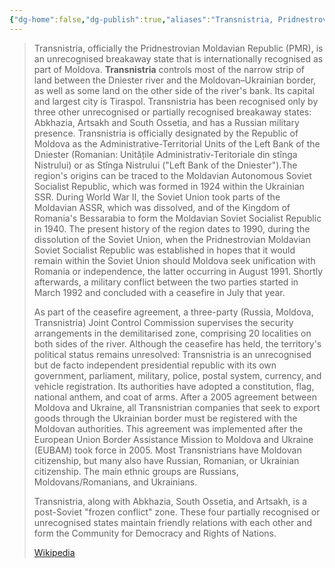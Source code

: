 ```yaml
---
{"dg-home":false,"dg-publish":true,"aliases":"Transnistria, Pridnestrovian Moldavian Republic","locations":null,"tag":null,"date":null,"location":[46.9905668,29.4772511],"title":"Transnistria, Moldova","permalink":"/maps/transnistria-moldova/","dgHomeLink":true,"dgPassFrontmatter":true}
---
```


> Transnistria, officially the Pridnestrovian Moldavian Republic (PMR), is an unrecognised breakaway state that is internationally recognised as part of Moldova. **Transnistria** controls most of the narrow strip of land between the Dniester river and the Moldovan–Ukrainian border, as well as some land on the other side of the river's bank. Its capital and largest city is Tiraspol. Transnistria has been recognised only by three other unrecognised or partially recognised breakaway states: Abkhazia, Artsakh and South Ossetia, and has a Russian military presence. Transnistria is officially designated by the Republic of Moldova as the Administrative-Territorial Units of the Left Bank of the Dniester (Romanian: Unitățile Administrativ-Teritoriale din stînga Nistrului) or as Stînga Nistrului ("Left Bank of the Dniester").The region's origins can be traced to the Moldavian Autonomous Soviet Socialist Republic, which was formed in 1924 within the Ukrainian SSR. During World War II, the Soviet Union took parts of the Moldavian ASSR, which was dissolved, and of the Kingdom of Romania's Bessarabia to form the Moldavian Soviet Socialist Republic in 1940. The present history of the region dates to 1990, during the dissolution of the Soviet Union, when the Pridnestrovian Moldavian Soviet Socialist Republic was established in hopes that it would remain within the Soviet Union should Moldova seek unification with Romania or independence, the latter occurring in August 1991. Shortly afterwards, a military conflict between the two parties started in March 1992 and concluded with a ceasefire in July that year.
>
> As part of the ceasefire agreement, a three-party (Russia, Moldova, Transnistria) Joint Control Commission supervises the security arrangements in the demilitarised zone, comprising 20 localities on both sides of the river. Although the ceasefire has held, the territory's political status remains unresolved: Transnistria is an unrecognised but de facto independent presidential republic with its own government, parliament, military, police, postal system, currency, and vehicle registration. Its authorities have adopted a constitution, flag, national anthem, and coat of arms. After a 2005 agreement between Moldova and Ukraine, all Transnistrian companies that seek to export goods through the Ukrainian border must be registered with the Moldovan authorities. This agreement was implemented after the European Union Border Assistance Mission to Moldova and Ukraine (EUBAM) took force in 2005. Most Transnistrians have Moldovan citizenship, but many also have Russian, Romanian, or Ukrainian citizenship. The main ethnic groups are Russians, Moldovans/Romanians, and Ukrainians.
>
> Transnistria, along with Abkhazia, South Ossetia, and Artsakh, is a post-Soviet "frozen conflict" zone. These four partially recognised or unrecognised states maintain friendly relations with each other and form the Community for Democracy and Rights of Nations.
>
> [Wikipedia](https://en.wikipedia.org/wiki/Transnistria)
